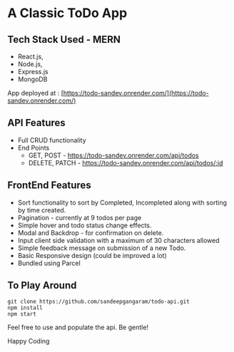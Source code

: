 # A Classic ToDo App

## Tech Stack Used - MERN

- React.js,
- Node.js,
- Express.js
- MongoDB

App deployed at : [https://todo-sandev.onrender.com/](https://todo-sandev.onrender.com/)

## API Features

- Full CRUD functionality
- End Points
  - GET, POST - https://todo-sandev.onrender.com/api/todos
  - DELETE, PATCH - https://todo-sandev.onrender.com/api/todos/:id

## FrontEnd Features

- Sort functionality to sort by Completed, Incompleted along with sorting by time created.
- Pagination - currently at 9 todos per page
- Simple hover and todo status change effects.
- Modal and Backdrop - for confirmation on delete.
- Input client side validation with a maximum of 30 characters allowed
- Simple feedback message on submission of a new Todo.
- Basic Responsive design (could be improved a lot)
- Bundled using Parcel

## To Play Around

```
git clone https://github.com/sandeepgangaram/todo-api.git
npm install
npm start
```

Feel free to use and populate the api. Be gentle!

Happy Coding
